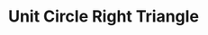 ---
title: Unit Circle Right Triangle
id: unit-circle-trigonometric-functions
script: /examples/math/unit-circle-trigonometric-functions.js
description: An interactive to demonstrate how the radius of a circle can be used to measure the angle between two rays.
input: undefined
tags: undefined
weight: undefined
draft: undefined
---